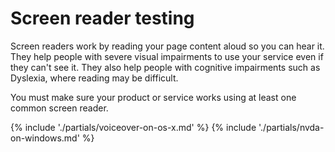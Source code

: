 # Screen reader testing

Screen readers work by reading your page content aloud so you can hear it. They help people with severe visual impairments to use your service even if they can't see it. They also help people with cognitive impairments such as Dyslexia, where reading may be difficult. 

You must make sure your product or service works using at least one common screen reader.

{% include './partials/voiceover-on-os-x.md' %}
{% include './partials/nvda-on-windows.md' %}
